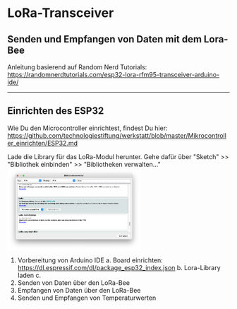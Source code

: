 # LoRa-Transceiver
## Senden und Empfangen von Daten mit dem Lora-Bee

Anleitung basierend auf Random Nerd Tutorials: https://randomnerdtutorials.com/esp32-lora-rfm95-transceiver-arduino-ide/

-----

## Einrichten des ESP32

Wie Du den Microcontroller einrichtest, findest Du hier: https://github.com/technologiestiftung/werkstatt/blob/master/Mikrocontroller_einrichten/ESP32.md

Lade die Library für das LoRa-Modul herunter. Gehe dafür über "Sketch" >> "Bibliothek einbinden" >> "Bibliotheken verwalten..."
<img align="center" width="60%" src="Images/lora_1.png">

1.	Vorbereitung von Arduino IDE
a.	Board einrichten: https://dl.espressif.com/dl/package_esp32_index.json
b.	Lora-Library laden
c.	
2.	Senden von Daten über den LoRa-Bee
3.	Empfangen von Daten über den LoRa-Bee
4.	Senden und Empfangen von Temperaturwerten

